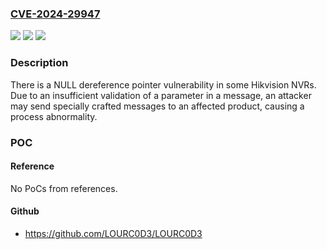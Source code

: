 ### [CVE-2024-29947](https://cve.mitre.org/cgi-bin/cvename.cgi?name=CVE-2024-29947)
![](https://img.shields.io/static/v1?label=Product&message=DS-7604NI-K1%20%2F%204P(B)&color=blue)
![](https://img.shields.io/static/v1?label=Version&message=%3D%20V4.30.096build221220%20and%20the%20versions%20prior%20to%20it%20&color=brighgreen)
![](https://img.shields.io/static/v1?label=Vulnerability&message=n%2Fa&color=brighgreen)

### Description

There is a NULL dereference pointer vulnerability in some Hikvision NVRs. Due to an insufficient validation of a parameter in a message, an attacker may send specially crafted messages to an affected product, causing a process abnormality. 

### POC

#### Reference
No PoCs from references.

#### Github
- https://github.com/LOURC0D3/LOURC0D3

